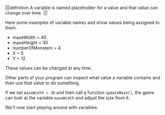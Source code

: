 |||definition
A variable is named placeholder for a value and that value can change over time.
|||

Here some examples of variable names and show values being assigned to them.

- mazeWidth = 40
- mazeHeight = 30
- numberOfMonsters = 4
- X = 5
- Y = 12

These values can be changed at any time. 

Other parts of your program can inspect what value a variable contains and then use that value to do something.

If we set `mazeWidth = 30` and then call a function `updateMaze()`, the game can look at the variable `mazeWidth` and adjust the size from it.

We'll now start playing around with variables.
